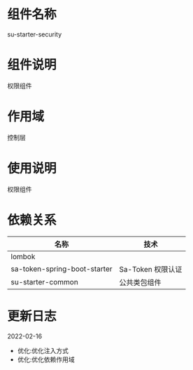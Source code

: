# 组件名称

su-starter-security

# 组件说明

权限组件

# 作用域

控制层

# 使用说明

权限组件

# 依赖关系


| 名称         | 技术     |
|------------|--------|
| lombok |        |
| sa-token-spring-boot-starter   | Sa-Token 权限认证 |
| su-starter-common     | 公共类包组件 |


# 更新日志

2022-02-16
* 优化:优化注入方式
* 优化:优化依赖作用域
